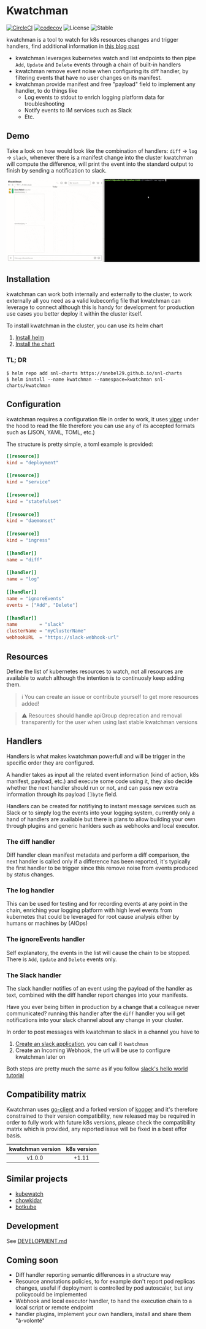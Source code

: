 # Kwatchman

[![CircleCI](https://circleci.com/gh/snebel29/kwatchman.svg?style=svg)](https://circleci.com/gh/snebel29/kwatchman)
[![codecov](https://codecov.io/gh/snebel29/kwatchman/branch/master/graph/badge.svg)](https://codecov.io/gh/snebel29/kwatchman)
![License](https://img.shields.io/github/license/snebel29/kwatchman.svg)
![Stable](https://img.shields.io/github/tag/snebel29/kwatchman.svg)

kwatchman is a tool to watch for k8s resources changes and trigger handlers, find additional information in [this blog post](https://suntzusays.dev/2019/08/10/watch-for-kubernetes-resources-changes-and-trigger-handlers-using-kwatchman/)

 - kwatchman leverages kubernetes watch and list endpoints to then pipe `Add`, `Update` and `Delete` events through a chain of built-in handlers
 - kwatchman remove event noise when configuring its diff handler, by filtering events that have no user changes on its manifest.
 - kwatchman provide manifest and free "payload" field to implement any handler, to do things like
    - Log events to stdout to enrich logging platform data for troubleshooting
    - Notify events to IM services such as Slack
    - Etc.

## Demo
Take a look on how would look like the combination of handlers: `diff` -> `log` -> `slack`, whenever there is a manifest change into the cluster kwatchman will compute the difference, will print the event into the standard output to finish by sending a notification to slack.

  ![](img/demo.gif)

## Installation
kwatchman can work both internally and externally to the cluster, to work externally all you need as a valid kubeconfig file that kwatchman can leverage to connect although this is handy for development for production use cases you better deploy it within the cluster itself.

To install kwatchman in the cluster, you can use its helm chart

1. [Install helm](https://helm.sh/docs/using_helm/)
2. [Install the chart](https://github.com/snebel29/snl-charts/tree/master/kwatchman)

### TL; DR
```console
$ helm repo add snl-charts https://snebel29.github.io/snl-charts
$ helm install --name kwatchman --namespace=kwatchman snl-charts/kwatchman
```

## Configuration
kwatchman requires a configuration file in order to work, it uses [viper](https://github.com/spf13/viper) under the hood to read the file therefore you can use any of its accepted formats such as (JSON, YAML, TOML, etc.)

The structure is pretty simple, a toml example is provided:

```toml
[[resource]]
kind = "deployment"

[[resource]]
kind = "service"

[[resource]]
kind = "statefulset"

[[resource]]
kind = "daemonset"

[[resource]]
kind = "ingress"

[[handler]]
name = "diff"

[[handler]]
name = "log"

[[handler]]
name = "ignoreEvents"
events = ["Add", "Delete"]

[[handler]]
name        = "slack"
clusterName = "myClusterName"
webhookURL  = "https://slack-webhook-url"
```

## Resources
Define the list of kubernetes resources to watch, not all resources are available to watch although the intention is to continuosly keep adding them.

> :information_source: You can create an issue or contribute yourself to get more resources added!

> :warning: Resources should handle apiGroup deprecation and removal transparently for the user when using last stable kwatchman versions


## Handlers
Handlers is what makes kwatchman powerfull and will be trigger in the specific order they are configured.

A handler takes as input all the related event information (kind of action, k8s manifest, payload, etc.) and execute some code using it, they also decide whether the next handler should run or not, and can pass new extra information through its payload `[]byte` field.

Handlers can be created for notifiying to instant message services such as Slack or to simply log the events into your logging system, currently only a hand of handlers are available but there is plans to allow building your own through plugins and generic hanlders such as webhooks and local executor.

### The diff handler
Diff handler clean manifest metadata and perform a diff comparison, the next handler is called only if a difference has been reported, it's typically the first handler to be trigger since this remove noise from events produced by status changes.

### The log handler
This can be used for testing and for recording events at any point in the chain, enriching your logging platform with high level events from kubernetes that could be leveraged for root cause analysis either by humans or machines by (AIOps)

### The ignoreEvents handler
Self explanatory, the events in the list will cause the chain to be stopped. There is `Add`, `Update` and `Delete` events only.

### The Slack handler
The slack handler notifies of an event using the payload of the handler as text, combined with the diff handler report changes into your manifests.

Have you ever being bitten in production by a change that a colleague never communicated? running this handler after the `diff` handler you will get notifications into your slack channel about any change in your cluster. 

In order to post messages with kwatchman to slack in a channel you have to 

1. [Create an slack application](https://api.slack.com/apps/new), you can call it `kwatchman`
2. Create an Incoming Webhook, the url will be use to configure kwatchman later on

Both steps are pretty much the same as if you follow [slack's hello world tutorial](https://api.slack.com/tutorials/slack-apps-hello-world)

## Compatibility matrix
Kwatchman uses [go-client](https://github.com/kubernetes/client-go) and a forked version of [kooper](https://github.com/snebel29/kooper) and it's therefore constrained to their version compatibility, new released may be required in order to fully work with future k8s versions, please check the compatibility matrix which is provided, any reported issue will be fixed in a best effor basis.

| kwatchman version | k8s version |
|:----------:|:-------------:|
| v1.0.0 |  +1.11 |

## Similar projects

- [kubewatch](https://github.com/bitnami-labs/kubewatch)
- [chowkidar](https://github.com/stakater/Chowkidar)
- [botkube](https://github.com/infracloudio/botkube)

## Development
See [DEVELOPMENT.md](DEVELOPMENT.md)

## Coming soon

- Diff handler reporting semantic differences in a structure way
- Resource annotations policies, to for example don't report pod replicas changes, useful if deployment is controlled by pod autoscaler, but any policycould be implemented
- Webhook and local executor handler, to hand the execution chain to a local script or remote endpoint
- handler plugins, implement your own handlers, install and share them "à-volonté"
